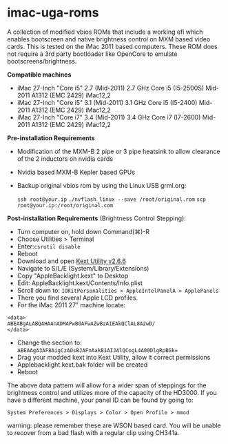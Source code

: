 # imac-uga-roms
A collection of modified vbios ROMs that include a working efi which enables bootscreen and native brightness control on MXM based video cards. This is tested on the iMac 2011 based computers. These ROM does not require a 3rd party bootloader like OpenCore to emulate bootscreens/brightness.

**Compatible machines**
- iMac 27-Inch "Core i5" 2.7 (Mid-2011)	2.7 GHz Core i5 (I5-2500S)	Mid-2011	A1312 (EMC 2429)	iMac12,2
- iMac 27-Inch "Core i5" 3.1 (Mid-2011)	3.1 GHz Core i5 (I5-2400)	Mid-2011	A1312 (EMC 2429)	iMac12,2
- iMac 27-Inch "Core i7" 3.4 (Mid-2011)	3.4 GHz Core i7 (I7-2600)	Mid-2011	A1312 (EMC 2429)	iMac12,2

**Pre-installation Requirements**
- Modification of the MXM-B 2 pipe or 3 pipe heatsink to allow clearance of the 2 inductors on nvidia cards
- Nvidia based MXM-B Kepler based GPUs 
- Backup original vbios rom by using the Linux USB grml.org:

  `ssh root@your.ip`
  `./nvflash_linux --save /root/original.rom`
  `scp root@your.ip:/root/original.com`

**Post-installation Requirements** 
 (Brightness Control Stepping):
- Turn computer on, hold down Command(⌘)-R
- Choose Utilities > Terminal
- Enter:`csrutil disable`
- Reboot
- Download and open [Kext Utility v2.6.6](http://cvad-mac.narod.ru/index/0-4)
- Navigate to S/L/E (System/Library/Extensions)
- Copy "AppleBacklight.kext" to Desktop
- Edit: AppleBacklight.kext/Contents/Info.plist
- Scroll down to: `IOKitPersonalities > AppleIntelPanelA > ApplePanels`
- There you find several Apple LCD profiles.
- For the iMac 2011 27" machine locate: 
```<key>F10Ta007</key>
<data>
ABEABgALABQAHAAnADMAPwBOAFwAZwBzAIEAkQClAL8A2wD/
</data>
```
- Change the <data> section to: `ABEAAgA3AF8AigCzAOsBJAFnAakB1AIJAlQCogL4A00DlgRpBGk=`
- Drag your modded kext into Kext Utility, allow it correct permissions
- Applebacklight.kext.bak folder will be created
- Reboot

The above data pattern will allow for a wider span of steppings for the brightness control and utilizes more of the capacity of the HD3000. If you have a different machine, your panel ID can be found by going to:

`System Preferences > Displays > Color > Open Profile > mmod`

warning: please remember these are WSON based card. You will be unable to recover from a bad flash with a regular clip using CH341a.
